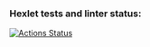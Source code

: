 ### Hexlet tests and linter status:
[![Actions Status](https://github.com/al-ov73/frontend-project-44/actions/workflows/hexlet-check.yml/badge.svg)](https://github.com/al-ov73/frontend-project-44/actions)